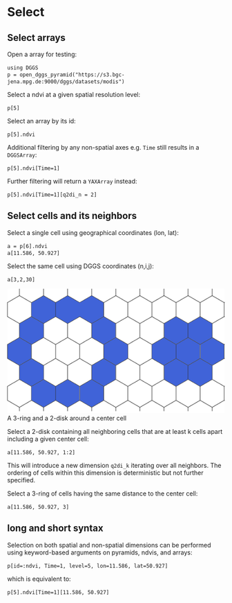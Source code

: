 # Select

## Select arrays

Open a array for testing:

```@example select
using DGGS
p = open_dggs_pyramid("https://s3.bgc-jena.mpg.de:9000/dggs/datasets/modis")
```

Select a ndvi at a given spatial resolution level:

```@example select
p[5]
```

Select an array by its id:

```@example select
p[5].ndvi
```

Additional filtering by any non-spatial axes e.g. `Time` still results in a `DGGSArray`:

```@example select
p[5].ndvi[Time=1]
```

Further filtering will return a `YAXArray` instead:

```@example select
p[5].ndvi[Time=1][q2di_n = 2]
```

## Select cells and its neighbors

Select a single cell using geographical coordinates (lon, lat):

```@example select
a = p[6].ndvi
a[11.586, 50.927]
```

Select the same cell using DGGS coordinates (n,i,j):

```@example select
a[3,2,30]
```


![](assets/rings-disks.png)
A 3-ring and a 2-disk around a center cell

Select a 2-disk containing all neighboring cells that are at least k cells apart including a given center cell:

```@example select
a[11.586, 50.927, 1:2]
```

This will introduce a new dimension `q2di_k` iterating over all neighbors.
The ordering of cells within this dimension is deterministic but not further specified.

Select a 3-ring of cells having the same distance to the center cell:

```@example select
a[11.586, 50.927, 3]
```

## long and short syntax

Selection on both spatial and non-spatial dimensions can be performed using keyword-based arguments on pyramids, ndvis, and arrays:

```@example select
p[id=:ndvi, Time=1, level=5, lon=11.586, lat=50.927]
```

which is equivalent to:

```@example select
p[5].ndvi[Time=1][11.586, 50.927]
```